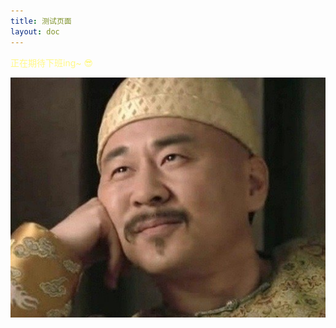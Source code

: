 ```yaml
---
title: 测试页面
layout: doc
---
```




<div class="content">
    <p style="color: #FFF886">正在期待下班ing~ 😎</p>
    <img src="./images/qidai.jpg" alt="期待">
</div>


<git-talk/>
